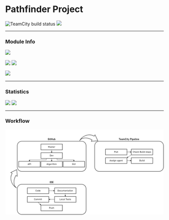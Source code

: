 # Pathfinder Project

![TeamCity build status](http://185.194.217.213:8111/app/rest/builds/buildType:id:SpmPathfinder_Build/statusIcon.svg)
![](https://img.shields.io/github/last-commit/Kushurando/Software-Projekt-Management---Pathfinder/main)
___
### Module Info
![](https://img.shields.io/badge/Java%20JDK-11-orange?style=for-the-badge&logo=java)

![](https://img.shields.io/badge/Build-Gradle-purple?style=for-the-badge&logo=Gradle)
![](https://img.shields.io/badge/Deployment-Docker-blue?style=for-the-badge&logo=Docker)

![](https://img.shields.io/badge/Package-com.spmfhb.pathfinder-green?style=for-the-badge)
___
### Statistics
![](https://img.shields.io/github/issues-raw/Kushurando/Software-Projekt-Management---Pathfinder?style=for-the-badge)
![](https://img.shields.io/github/issues-pr-raw/Kushurando/Software-Projekt-Management---Pathfinder?style=for-the-badge)
___
### Workflow

![](Documentation/Images/Workflow.png)
